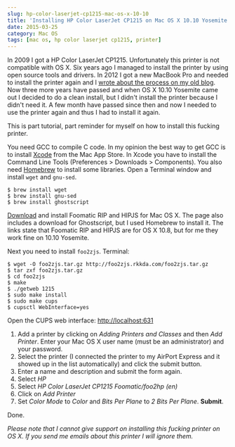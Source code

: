```yaml
---
slug: hp-color-laserjet-cp1215-mac-os-x-10-10
title: 'Installing HP Color LaserJet CP1215 on Mac OS X 10.10 Yosemite'
date: 2015-03-25
category: Mac OS
tags: [mac os, hp color laserjet cp1215, printer]
---
```


In 2009 I got a HP Color LaserJet CP1215. Unfortunately this printer is not compatible with OS X. Six years ago I managed to install the printer by using open source tools and drivers. In 2012 I got a new MacBook Pro and needed to install the printer again and I [wrote about the process on my old blog](http://webadventures.at/2012/06/10/hp-cp1215-osx/). Now three more years have passed and when OS X 10.10 Yosemite came out I decided to do a clean install, but I didn't install the printer because I didn't need it. A few month have passed since then and now I needed to use the printer again and thus I had to install it again.

This is part tutorial, part reminder for myself on how to install this fucking printer.

You need GCC to compile C code. In my opinion the best way to get GCC is to install [Xcode](http://itunes.apple.com/at/app/xcode/id497799835?mt=12) from the Mac App Store. In Xcode you have to install the Command Line Tools (Preferences > Downloads > Components).
You also need [Homebrew](http://mxcl.github.com/homebrew/) to install some libraries.
Open a Terminal window and install `wget` and `gnu-sed`.

```shell
$ brew install wget
$ brew install gnu-sed
$ brew install ghostscript
```

[Download](http://www.linuxfoundation.org/collaborate/workgroups/openprinting/macosx/hpijs) and install Foomatic RIP and HIPJS for Mac OS X. The page also includes a download for Ghostscript, but I used Homebrew to install it. The links state that Foomatic RIP and HIPJS are for OS X 10.8, but for me they work fine on 10.10 Yosemite.

Next you need to install `foo2zjs`. Terminal:

```shell
$ wget -O foo2zjs.tar.gz http://foo2zjs.rkkda.com/foo2zjs.tar.gz
$ tar zxf foo2zjs.tar.gz
$ cd foo2zjs
$ make
$ ./getweb 1215
$ sudo make install
$ sudo make cups
$ cupsctl WebInterface=yes
```

Open the CUPS web interface: [http://localhost:631](http://localhost:631)

1. Add a printer by clicking on _Adding Printers and Classes_ and then _Add Printer_. Enter your Mac OS X user name (must be an administrator) and your password.
2. Select the printer (I connected the printer to my AirPort Express and it showed up in the list automatically) and click the submit button.
3. Enter a name and description and submit the form again.
4. Select _HP_
5. Select _HP Color LaserJet CP1215 Foomatic/foo2hp (en)_
6. Click on _Add Printer_
7. Set _Color Mode_ to _Color_ and _Bits Per Plane_ to _2 Bits Per Plane_. **Submit**.

Done.

_Please note that I cannot give support on installing this fucking printer on OS X. If you send me emails about this printer I will ignore them._
